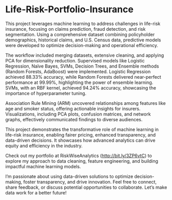 # Life-Risk-Portfolio-Insurance

This project leverages machine learning to address challenges in life-risk insurance, focusing on claims prediction, fraud detection, and risk segmentation. Using a comprehensive dataset combining policyholder demographics, historical claims, and U.S. Census data, predictive models were developed to optimize decision-making and operational efficiency.

The workflow included merging datasets, extensive cleaning, and applying PCA for dimensionality reduction. Supervised models like Logistic Regression, Naïve Bayes, SVMs, Decision Trees, and Ensemble methods (Random Forests, AdaBoost) were implemented. Logistic Regression achieved 88.33% accuracy, while Random Forests delivered near-perfect performance at 99.99%, highlighting the power of ensemble learning. SVMs, with an RBF kernel, achieved 94.24% accuracy, showcasing the importance of hyperparameter tuning.

Association Rule Mining (ARM) uncovered relationships among features like age and smoker status, offering actionable insights for insurers. Visualizations, including PCA plots, confusion matrices, and network graphs, effectively communicated findings to diverse audiences.

This project demonstrates the transformative role of machine learning in life-risk insurance, enabling fairer pricing, enhanced transparency, and data-driven decisions. It showcases how advanced analytics can drive equity and efficiency in the industry.

Check out my portfolio at RiskWiseAnalytics (http://bit.ly/3ZP6vtC) to explore my approach to data cleaning, feature engineering, and building impactful machine learning models.

I’m passionate about using data-driven solutions to optimize decision-making, foster transparency, and drive innovation. Feel free to connect, share feedback, or discuss potential opportunities to collaborate. Let’s make data work for a better future!
